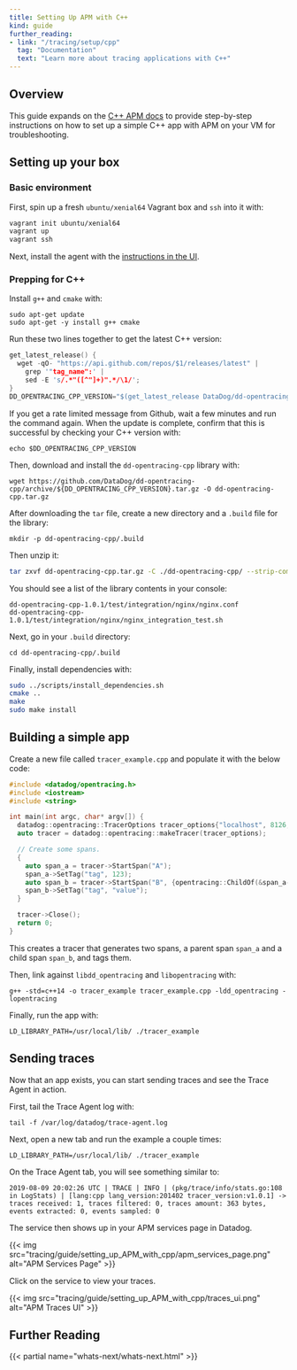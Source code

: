 ```yaml
---
title: Setting Up APM with C++
kind: guide
further_reading:
- link: "/tracing/setup/cpp"
  tag: "Documentation"
  text: "Learn more about tracing applications with C++"
---
```


## Overview

This guide expands on the [C++ APM docs][1] to provide step-by-step instructions on how to set up a simple C++ app with APM on your VM for troubleshooting.

## Setting up your box

### Basic environment

First, spin up a fresh `ubuntu/xenial64` Vagrant box and `ssh` into it with:

```bash
vagrant init ubuntu/xenial64
vagrant up
vagrant ssh
```

Next, install the agent with the [instructions in the UI][3].

### Prepping for C++

Install `g++` and `cmake` with:

```shell
sudo apt-get update
sudo apt-get -y install g++ cmake
```

Run these two lines together to get the latest C++ version:

```cpp
get_latest_release() {
  wget -qO- "https://api.github.com/repos/$1/releases/latest" |
    grep '"tag_name":' |
    sed -E 's/.*"([^"]+)".*/\1/';
}
DD_OPENTRACING_CPP_VERSION="$(get_latest_release DataDog/dd-opentracing-cpp)"
```

If you get a rate limited message from Github, wait a few minutes and run the command again. When the update is complete, confirm that this is successful by checking your C++ version with:

```shell
echo $DD_OPENTRACING_CPP_VERSION
```

Then, download and install the `dd-opentracing-cpp` library with:

```shell
wget https://github.com/DataDog/dd-opentracing-cpp/archive/${DD_OPENTRACING_CPP_VERSION}.tar.gz -O dd-opentracing-cpp.tar.gz
```

After downloading the `tar` file, create a new directory and a `.build` file for the library:

```shell
mkdir -p dd-opentracing-cpp/.build
```

Then unzip it:

```bash
tar zxvf dd-opentracing-cpp.tar.gz -C ./dd-opentracing-cpp/ --strip-components=1
```

You should see a list of the library contents in your console:

```shell
dd-opentracing-cpp-1.0.1/test/integration/nginx/nginx.conf
dd-opentracing-cpp-1.0.1/test/integration/nginx/nginx_integration_test.sh
```

Next, go in your `.build` directory:

```shell
cd dd-opentracing-cpp/.build
```

Finally, install dependencies with:

```bash
sudo ../scripts/install_dependencies.sh
cmake ..
make
sudo make install
```

## Building a simple app

Create a new file called `tracer_example.cpp` and populate it with the below code:

```cpp
#include <datadog/opentracing.h>
#include <iostream>
#include <string>

int main(int argc, char* argv[]) {
  datadog::opentracing::TracerOptions tracer_options{"localhost", 8126, "compiled-in example"};
  auto tracer = datadog::opentracing::makeTracer(tracer_options);

  // Create some spans.
  {
    auto span_a = tracer->StartSpan("A");
    span_a->SetTag("tag", 123);
    auto span_b = tracer->StartSpan("B", {opentracing::ChildOf(&span_a->context())});
    span_b->SetTag("tag", "value");
  }

  tracer->Close();
  return 0;
}
```

This creates a tracer that generates two spans, a parent span `span_a` and a child span `span_b`, and tags them.

Then, link against `libdd_opentracing` and `libopentracing` with:

```shell
g++ -std=c++14 -o tracer_example tracer_example.cpp -ldd_opentracing -lopentracing
```

Finally, run the app with:

```shell
LD_LIBRARY_PATH=/usr/local/lib/ ./tracer_example
```

## Sending traces

Now that an app exists, you can start sending traces and see the Trace Agent in action.

First, tail the Trace Agent log with:

```shell
tail -f /var/log/datadog/trace-agent.log
```

Next, open a new tab and run the example a couple times:

```shell
LD_LIBRARY_PATH=/usr/local/lib/ ./tracer_example
```

On the Trace Agent tab, you will see something similar to:

```text
2019-08-09 20:02:26 UTC | TRACE | INFO | (pkg/trace/info/stats.go:108 in LogStats) | [lang:cpp lang_version:201402 tracer_version:v1.0.1] -> traces received: 1, traces filtered: 0, traces amount: 363 bytes, events extracted: 0, events sampled: 0
```

The service then shows up in your APM services page in Datadog.

{{< img src="tracing/guide/setting_up_APM_with_cpp/apm_services_page.png" alt="APM Services Page"  >}}

Click on the service to view your traces.

{{< img src="tracing/guide/setting_up_APM_with_cpp/traces_ui.png" alt="APM Traces UI"  >}}

## Further Reading

{{< partial name="whats-next/whats-next.html" >}}

[1]: /tracing/setup/cpp/#compile-against-dd-opentracing-cpp
[2]: https://github.com/DataDog/sandbox
[3]: https://app.datadoghq.com/account/settings#agent/ubuntu
